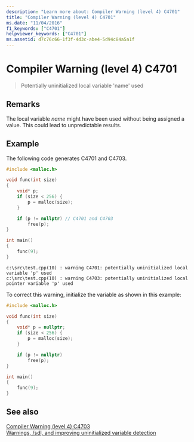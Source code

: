 ```yaml
---
description: "Learn more about: Compiler Warning (level 4) C4701"
title: "Compiler Warning (level 4) C4701"
ms.date: "11/04/2016"
f1_keywords: ["C4701"]
helpviewer_keywords: ["C4701"]
ms.assetid: d7c76c66-1f3f-4d3c-abe4-5d94c84a5a1f
---
```

# Compiler Warning (level 4) C4701

> Potentially uninitialized local variable 'name' used

## Remarks

The local variable *name* might have been used without being assigned a value. This could lead to unpredictable results.

## Example

The following code generates C4701 and C4703.

```cpp
#include <malloc.h>

void func(int size)
{
    void* p;
    if (size < 256) {
        p = malloc(size);
    }

    if (p != nullptr) // C4701 and C4703
        free(p);
}

int main()
{
    func(9);
}
```

```Output
c:\src\test.cpp(10) : warning C4701: potentially uninitialized local variable 'p' used
c:\src\test.cpp(10) : warning C4703: potentially uninitialized local pointer variable 'p' used
```

To correct this warning, initialize the variable as shown in this example:

```cpp
#include <malloc.h>

void func(int size)
{
    void* p = nullptr;
    if (size < 256) {
        p = malloc(size);
    }

    if (p != nullptr)
        free(p);
}

int main()
{
    func(9);
}
```

## See also

[Compiler Warning (level 4) C4703](../../error-messages/compiler-warnings/compiler-warning-level-4-c4703.md)<br/>
[Warnings, /sdl, and improving uninitialized variable detection](https://www.microsoft.com/security/blog/2012/06/06/warnings-sdl-and-improving-uninitialized-variable-detection/)

